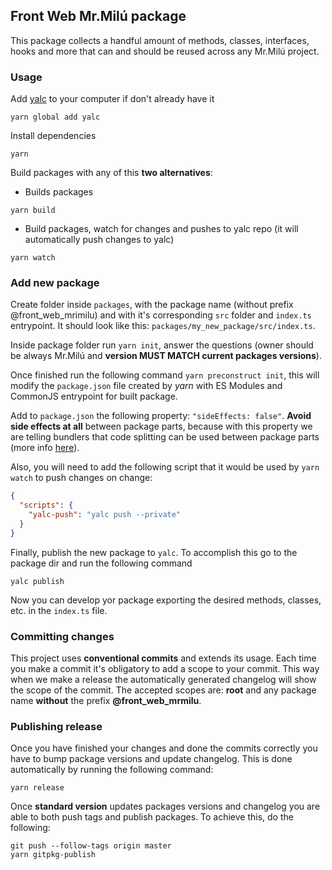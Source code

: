 ## Front Web Mr.Milú package

This package collects a handful amount of methods, classes, interfaces, hooks and more that can and should be reused
across any Mr.Milú project.

### Usage

Add [yalc](https://github.com/wclr/yalc) to your computer if don't already have it

```shell
yarn global add yalc
```

Install dependencies

```shell
yarn
```

Build packages with any of this **two alternatives**:

- Builds packages

```shell
yarn build
```

- Build packages, watch for changes and pushes to yalc repo
  (it will automatically push changes to yalc)

```shell
yarn watch
```

### Add new package

Create folder inside `packages`, with the package name (without prefix @front_web_mrimilu) and with it's corresponding `src` folder and `index.ts`
entrypoint. It should look like this: `packages/my_new_package/src/index.ts`.

Inside package folder run `yarn init`, answer the questions (owner should be always Mr.Milú and **version
MUST MATCH current packages versions**).

Once finished run the following command `yarn preconstruct init`, this will modify
the `package.json` file created by _yarn_ with ES Modules and CommonJS entrypoint for built package.

Add to `package.json` the following property: `"sideEffects: false"`. **Avoid side effects at
all** between package parts, because with this property we are telling bundlers that code splitting
can be used between package parts (more info [here](https://stackoverflow.com/a/49203452/3416714)).

Also, you will need to add the following script that it would be used by `yarn watch`
to push changes on change:

```json
{
  "scripts": {
    "yalc-push": "yalc push --private"
  }
}
```

Finally, publish the new package to `yalc`. To accomplish this go to the package dir and run
the following command

```shell
yalc publish
```

Now you can develop yor package exporting the desired methods, classes, etc. in the `index.ts` file.

### Committing changes

This project uses **conventional commits** and extends its usage. Each time you make a commit
it's obligatory to add a scope to your commit. This way when we make a release the automatically
generated changelog will show the scope of the commit. The accepted scopes
are: **root** and any package name **without** the prefix **@front_web_mrmilu**.

### Publishing release

Once you have finished your changes and done the commits correctly you
have to bump package versions and update changelog. This is done automatically
by running the following command:

```shell
yarn release
```

Once **standard version** updates packages versions and changelog you are able to both
push tags and publish packages. To achieve this, do the following:

```shell
git push --follow-tags origin master
yarn gitpkg-publish
```
